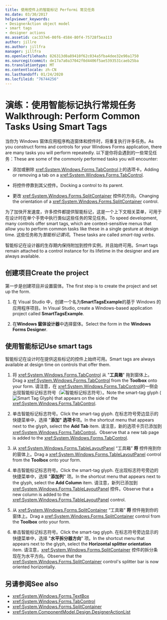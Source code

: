 ```yaml
---
title: 使用控件上的智能标记 Performi 常见任务
ms.date: 03/30/2017
helpviewer_keywords:
- DesignerAction object model
- smart tags
- designer actions
ms.assetid: cac337e6-00f6-4584-80f4-75728f5ea113
author: jillre
ms.author: jillfra
manager: jillfra
ms.openlocfilehash: 826313d0a89410f62c034a5fba4dee32e90a1750
ms.sourcegitcommit: de17a7a0a37042f0d4406f5ae5393531caeb25ba
ms.translationtype: MT
ms.contentlocale: zh-CN
ms.lasthandoff: 01/24/2020
ms.locfileid: "76744256"
---
```

# <a name="walkthrough-perform-common-tasks-using-smart-tags"></a><span data-ttu-id="b29b5-102">演练：使用智能标记执行常规任务</span><span class="sxs-lookup"><span data-stu-id="b29b5-102">Walkthrough: Perform Common Tasks Using Smart Tags</span></span>

<span data-ttu-id="b29b5-103">当你为 Windows 窗体应用程序构造窗体和控件时，将重复执行许多任务。</span><span class="sxs-lookup"><span data-stu-id="b29b5-103">As you construct forms and controls for your Windows Forms application, there are many tasks you will perform repeatedly.</span></span> <span data-ttu-id="b29b5-104">以下是你将会遇到的一些常见任务：</span><span class="sxs-lookup"><span data-stu-id="b29b5-104">These are some of the commonly performed tasks you will encounter:</span></span>

- <span data-ttu-id="b29b5-105">添加或删除 <xref:System.Windows.Forms.TabControl>上的选项卡。</span><span class="sxs-lookup"><span data-stu-id="b29b5-105">Adding or removing a tab on a <xref:System.Windows.Forms.TabControl>.</span></span>

- <span data-ttu-id="b29b5-106">将控件停靠到其父控件。</span><span class="sxs-lookup"><span data-stu-id="b29b5-106">Docking a control to its parent.</span></span>

- <span data-ttu-id="b29b5-107">更改 <xref:System.Windows.Forms.SplitContainer> 控件的方向。</span><span class="sxs-lookup"><span data-stu-id="b29b5-107">Changing the orientation of a <xref:System.Windows.Forms.SplitContainer> control.</span></span>

<span data-ttu-id="b29b5-108">为了加快开发速度，许多控件都提供智能标记，这是一个上下文相关菜单，可用于在设计时在单个手势中执行类似这些任务的常见任务。</span><span class="sxs-lookup"><span data-stu-id="b29b5-108">To speed development, many controls offer smart tags, which are context-sensitive menus that allow you to perform common tasks like these in a single gesture at design time.</span></span> <span data-ttu-id="b29b5-109">这些任务称为*智能标记谓词*。</span><span class="sxs-lookup"><span data-stu-id="b29b5-109">These tasks are called *smart-tag verbs*.</span></span>

<span data-ttu-id="b29b5-110">智能标记在设计器的生存期内保持附加到控件实例，并且始终可用。</span><span class="sxs-lookup"><span data-stu-id="b29b5-110">Smart tags remain attached to a control instance for its lifetime in the designer and are always available.</span></span>

## <a name="create-the-project"></a><span data-ttu-id="b29b5-111">创建项目</span><span class="sxs-lookup"><span data-stu-id="b29b5-111">Create the project</span></span>

<span data-ttu-id="b29b5-112">第一步是创建项目并设置窗体。</span><span class="sxs-lookup"><span data-stu-id="b29b5-112">The first step is to create the project and set up the form.</span></span>

1. <span data-ttu-id="b29b5-113">在 Visual Studio 中，创建一个名为**SmartTagsExample**的基于 Windows 的应用程序项目。</span><span class="sxs-lookup"><span data-stu-id="b29b5-113">In Visual Studio, create a Windows-based application project called **SmartTagsExample**.</span></span>

2. <span data-ttu-id="b29b5-114">在**Windows 窗体设计器**中选择窗体。</span><span class="sxs-lookup"><span data-stu-id="b29b5-114">Select the form in the **Windows Forms Designer**.</span></span>

## <a name="use-smart-tags"></a><span data-ttu-id="b29b5-115">使用智能标记</span><span class="sxs-lookup"><span data-stu-id="b29b5-115">Use smart tags</span></span>

<span data-ttu-id="b29b5-116">智能标记在设计时在提供这些标记的控件上始终可用。</span><span class="sxs-lookup"><span data-stu-id="b29b5-116">Smart tags are always available at design time on controls that offer them.</span></span>

1. <span data-ttu-id="b29b5-117">将 <xref:System.Windows.Forms.TabControl> 从 "**工具箱**" 拖到窗体上。</span><span class="sxs-lookup"><span data-stu-id="b29b5-117">Drag a <xref:System.Windows.Forms.TabControl> from the **Toolbox** onto your form.</span></span> <span data-ttu-id="b29b5-118">请注意，在 <xref:System.Windows.Forms.TabControl>的一侧会出现智能标记标志符号（![智能标记标志符号](./media/vs-winformsmttagglyph.gif)）。</span><span class="sxs-lookup"><span data-stu-id="b29b5-118">Note the smart-tag glyph (![Smart Tag Glyph](./media/vs-winformsmttagglyph.gif)) that appears on the side of the <xref:System.Windows.Forms.TabControl>.</span></span>

2. <span data-ttu-id="b29b5-119">单击智能标记标志符号。</span><span class="sxs-lookup"><span data-stu-id="b29b5-119">Click the smart-tag glyph.</span></span> <span data-ttu-id="b29b5-120">在标志符号旁边显示的快捷菜单中，选择 "**添加" 选项卡**项。</span><span class="sxs-lookup"><span data-stu-id="b29b5-120">In the shortcut menu that appears next to the glyph, select the **Add Tab** item.</span></span> <span data-ttu-id="b29b5-121">请注意，新的选项卡页已添加到 <xref:System.Windows.Forms.TabControl>。</span><span class="sxs-lookup"><span data-stu-id="b29b5-121">Observe that a new tab page is added to the <xref:System.Windows.Forms.TabControl>.</span></span>

3. <span data-ttu-id="b29b5-122">从 <xref:System.Windows.Forms.TableLayoutPanel> “工具箱” **将** 控件拖到你的窗体上。</span><span class="sxs-lookup"><span data-stu-id="b29b5-122">Drag a <xref:System.Windows.Forms.TableLayoutPanel> control from the **Toolbox** onto your form.</span></span>

4. <span data-ttu-id="b29b5-123">单击智能标记标志符号。</span><span class="sxs-lookup"><span data-stu-id="b29b5-123">Click the smart-tag glyph.</span></span> <span data-ttu-id="b29b5-124">在出现标志符号旁边的快捷菜单中，选择 "**添加列**" 项。</span><span class="sxs-lookup"><span data-stu-id="b29b5-124">In the shortcut menu that appears next to the glyph, select the **Add Column** item.</span></span> <span data-ttu-id="b29b5-125">请注意，新列已添加到 <xref:System.Windows.Forms.TableLayoutPanel> 控件。</span><span class="sxs-lookup"><span data-stu-id="b29b5-125">Observe that a new column is added to the <xref:System.Windows.Forms.TableLayoutPanel> control.</span></span>

5. <span data-ttu-id="b29b5-126">从 <xref:System.Windows.Forms.SplitContainer> “工具箱” **将** 控件拖到你的窗体上。</span><span class="sxs-lookup"><span data-stu-id="b29b5-126">Drag a <xref:System.Windows.Forms.SplitContainer> control from the **Toolbox** onto your form.</span></span>

6. <span data-ttu-id="b29b5-127">单击智能标记标志符号。</span><span class="sxs-lookup"><span data-stu-id="b29b5-127">Click the smart-tag glyph.</span></span> <span data-ttu-id="b29b5-128">在标志符号旁边显示的快捷菜单中，选择 "**水平拆分器方向**" 项。</span><span class="sxs-lookup"><span data-stu-id="b29b5-128">In the shortcut menu that appears next to the glyph, select the **Horizontal splitter orientation** item.</span></span> <span data-ttu-id="b29b5-129">请注意，<xref:System.Windows.Forms.SplitContainer> 控件的拆分条现在为水平方向。</span><span class="sxs-lookup"><span data-stu-id="b29b5-129">Observe that the <xref:System.Windows.Forms.SplitContainer> control's splitter bar is now oriented horizontally.</span></span>

## <a name="see-also"></a><span data-ttu-id="b29b5-130">另请参阅</span><span class="sxs-lookup"><span data-stu-id="b29b5-130">See also</span></span>

- <xref:System.Windows.Forms.TextBox>
- <xref:System.Windows.Forms.TabControl>
- <xref:System.Windows.Forms.SplitContainer>
- <xref:System.ComponentModel.Design.DesignerActionList>
